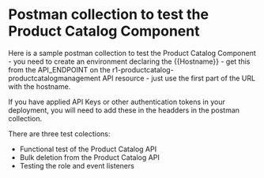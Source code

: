 # Postman collection to test the Product Catalog Component

Here is a sample postman collection to test the Product Catalog Component - you need to create an environment declaring the {{Hostname}} - get this from the API_ENDPOINT on the r1-productcatalog-productcatalogmanagement API resource - just use the first part of the URL with the hostname.

If you have applied API Keys or other authentication tokens in your deployment, you will need to add these in the headders in the postman collection.

There are three test colections:
* Functional test of the Product Catalog API
* Bulk deletion from the Product Catalog API
* Testing the role and event listeners
